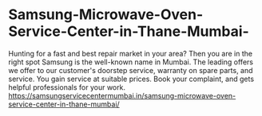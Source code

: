 # Samsung-Microwave-Oven-Service-Center-in-Thane-Mumbai-
Hunting for a fast and best repair market in your area? Then you are in the right spot Samsung is the well-known name in Mumbai. The leading offers we offer to our customer's doorstep service, warranty on spare parts, and service. You gain service at suitable prices. Book your complaint, and gets helpful professionals for your work. https://samsungservicecentermumbai.in/samsung-microwave-oven-service-center-in-thane-mumbai/
